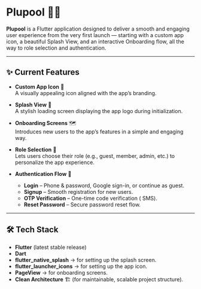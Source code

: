 # Plupool 🏊‍♀️

**Plupool** is a Flutter application designed to deliver a smooth and engaging user experience from the very first launch — starting with a custom app icon, a beautiful Splash View, and an interactive Onboarding flow, all the way to role selection and authentication.  

---

## ✨ Current Features  

- **Custom App Icon** 📱  
  A visually appealing icon aligned with the app’s branding.  

- **Splash View** 🚀  
  A stylish loading screen displaying the app logo during initialization.  

- **Onboarding Screens** 🗺  
  Introduces new users to the app’s features in a simple and engaging way.  

- **Role Selection** 👥  
  Lets users choose their role (e.g., guest, member, admin, etc.) to personalize the app experience.  

- **Authentication Flow** 🔐
  - **Login** – Phone & password, Google sign-in, or continue as guest.
  - **Signup** – Smooth registration for new users.
  - **OTP Verification** – One-time code verification ( SMS).
  - **Reset Password** – Secure password reset flow.

 

---

## 🛠️ Tech Stack  

- **Flutter** (latest stable release)  
- **Dart**  
- **flutter_native_splash** → for setting up the splash screen.  
- **flutter_launcher_icons** → for setting up the app icon.  
- **PageView** → for onboarding screens.  
- **Clean Architecture** 🏗 (for maintainable, scalable project structure).  
